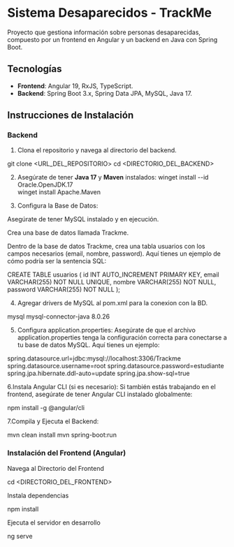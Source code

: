 # Sistema Desaparecidos - TrackMe

Proyecto que gestiona información sobre personas desaparecidas, compuesto por un frontend en Angular y un backend en Java con Spring Boot.

## Tecnologías
- **Frontend**: Angular 19, RxJS, TypeScript.
- **Backend**: Spring Boot 3.x, Spring Data JPA, MySQL, Java 17.

## Instrucciones de Instalación

### Backend
1. Clona el repositorio y navega al directorio del backend.

git clone <URL_DEL_REPOSITORIO>
cd <DIRECTORIO_DEL_BACKEND>

2. Asegúrate de tener **Java 17** y **Maven** instalados:
   winget install --id Oracle.OpenJDK.17  
   winget install Apache.Maven    



3. Configura la Base de Datos:

Asegúrate de tener MySQL instalado y en ejecución.

Crea una base de datos llamada Trackme.

Dentro de la base de datos Trackme, crea una tabla usuarios con los campos necesarios (email, nombre, password). Aquí tienes un ejemplo de cómo podría ser la sentencia SQL:

CREATE TABLE usuarios (
    id INT AUTO_INCREMENT PRIMARY KEY,
    email VARCHAR(255) NOT NULL UNIQUE,
    nombre VARCHAR(255) NOT NULL,
    password VARCHAR(255) NOT NULL
);

4. Agregar drivers de MySQL al pom.xml para la conexion con la BD. 

<dependency>
    <groupId>mysql</groupId>
    <artifactId>mysql-connector-java</artifactId>
    <version>8.0.26</version> <!-- Asegúrate de usar la versión más reciente -->
</dependency>

5. Configura application.properties:
Asegúrate de que el archivo application.properties tenga la configuración correcta para conectarse a tu base de datos MySQL. Aquí tienes un ejemplo:

spring.datasource.url=jdbc:mysql://localhost:3306/Trackme
spring.datasource.username=root
spring.datasource.password=estudiante
spring.jpa.hibernate.ddl-auto=update
spring.jpa.show-sql=true


6.Instala Angular CLI (si es necesario):
Si también estás trabajando en el frontend, asegúrate de tener Angular CLI instalado globalmente:

   npm install -g @angular/cli

7.Compila y Ejecuta el Backend:

mvn clean install
mvn spring-boot:run



### Instalación del Frontend (Angular)

Navega al Directorio del Frontend

cd <DIRECTORIO_DEL_FRONTEND>

Instala dependencias 

npm install

Ejecuta el servidor en desarrollo 

ng serve    



